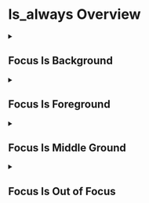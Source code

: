 # Is_always Overview

<details>
<summary><h2>Focus Is Background</h2></summary>


<h3>🔵 Label Name:</h3>
<code>focus_is_background</code>


<h3>📖 Definition:</h3>
Is the video consistently focused on the background using a shallow depth of field?

<details>
<summary><h4> Question (Definition)</h4></summary>

</details>

<details>
<summary><h4> Alternative Question</h4></summary>

- Does the video maintain a sharp focus on the background throughout?

- Is the background the primary focus for the entire video?

- Does the depth of field keep the background clear while blurring the foreground?

- Is the focus centered on the background without shifting?

- Does the sequence emphasize the background using selective focus?

- Is the background clearly framed as the focal area in every shot?

- Does the video consistently highlight the background while blurring the foreground?

- Is the entire video composed with a strong background focus?

</details>

<details>
<summary><h4> Prompt (Definition)</h4></summary>

- The video remains focused on the background using a shallow depth of field.

</details>

<details>
<summary><h4> Alternative Prompt</h4></summary>

- A shot maintaining sharp focus on the background throughout.

- A video consistently emphasizing the background with selective focus.

- A sequence where the background is clear while the foreground is blurred.

- A shot keeping the background as the focal plane without shifting.

- A video that consistently isolates the background as the main focus.

- A scene where selective focus highlights only the background.

- A video maintaining a depth of field that prioritizes the background.

- A composition where the foreground remains blurred while the background stays in sharp focus.

</details>

<h4>🟢 Positive:</h4>
<code>self.focus_info['start'] == 'background' and self.focus_info['end'] == 'background'</code>

<h4>🔴 Negative:</h4>
<code>not (self.focus_info['start'] in ['background', 'unknown'] and self.focus_info['end'] in ['background', 'unknown'])</code>

</details>

<details>
<summary><h2>Focus Is Foreground</h2></summary>


<h3>🔵 Label Name:</h3>
<code>focus_is_foreground</code>


<h3>📖 Definition:</h3>
Is the video consistently focused on the foreground using a shallow depth of field?

<details>
<summary><h4> Question (Definition)</h4></summary>

</details>

<details>
<summary><h4> Alternative Question</h4></summary>

- Does the video maintain a sharp focus on the foreground throughout?

- Is the foreground the primary focus for the entire video?

- Does the depth of field keep the foreground clear while blurring the background?

- Is the subject in the foreground emphasized through selective focus?

- Does the focus remain on the foreground without shifting?

- Is the entire sequence framed with a strong foreground focus?

- Does the video consistently highlight the foreground as the focal area?

- Is the foreground isolated in sharp focus across the video?

</details>

<details>
<summary><h4> Prompt (Definition)</h4></summary>

- The video remains focused on the foreground using a shallow depth of field.

</details>

<details>
<summary><h4> Alternative Prompt</h4></summary>

- A shot maintaining a sharp foreground focus throughout.

- A video consistently emphasizing the foreground with shallow depth of field.

- A sequence where the foreground is clear while the background is blurred.

- A shot keeping the foreground as the focal plane without shifting.

- A video that consistently isolates the foreground as the main focus.

- A scene where selective focus highlights only the foreground.

- A video maintaining a depth of field that prioritizes the foreground.

- A composition where the background remains blurred while the foreground is in sharp focus.

</details>

<h4>🟢 Positive:</h4>
<code>self.focus_info['start'] == 'foreground' and self.focus_info['end'] == 'foreground'</code>

<h4>🔴 Negative:</h4>
<code>not (self.focus_info['start'] in ['foreground', 'unknown'] and self.focus_info['end'] in ['foreground', 'unknown'])</code>

</details>

<details>
<summary><h2>Focus Is Middle Ground</h2></summary>


<h3>🔵 Label Name:</h3>
<code>focus_is_middle_ground</code>


<h3>📖 Definition:</h3>
Is the video consistently focused on the middle ground, keeping the foreground and background blurred?

<details>
<summary><h4> Question (Definition)</h4></summary>

</details>

<details>
<summary><h4> Alternative Question</h4></summary>

- Does the video maintain a sharp focus on the middle ground throughout?

- Is the middle ground the primary focus for the entire video?

- Does the depth of field keep the middle ground clear while blurring other elements?

- Is the focus centered on the middle ground without shifting?

- Does the sequence emphasize the middle ground using selective focus?

- Is the middle ground clearly framed as the focal area in every shot?

- Does the video consistently highlight the middle ground while blurring the rest?

- Is the entire video composed with a strong middle ground focus?

</details>

<details>
<summary><h4> Prompt (Definition)</h4></summary>

- The video remains focused on the middle ground, with the foreground and background blurred.

</details>

<details>
<summary><h4> Alternative Prompt</h4></summary>

- A shot maintaining sharp focus on the middle ground throughout.

- A video consistently emphasizing the middle ground with selective focus.

- A sequence where the middle ground is clear while the foreground and background are blurred.

- A shot keeping the middle ground as the focal plane without shifting.

- A video that consistently isolates the middle ground as the main focus.

- A scene where selective focus highlights only the middle ground.

- A video maintaining a depth of field that prioritizes the middle ground.

- A composition where both the foreground and background remain blurred while the middle ground stays in sharp focus.

</details>

<h4>🟢 Positive:</h4>
<code>self.focus_info['start'] == 'middle_ground' and self.focus_info['end'] == 'middle_ground'</code>

<h4>🔴 Negative:</h4>
<code>not (self.focus_info['start'] in ['middle_ground', 'unknown'] and self.focus_info['end'] in ['middle_ground', 'unknown'])</code>

</details>

<details>
<summary><h2>Focus Is Out of Focus</h2></summary>


<h3>🔵 Label Name:</h3>
<code>focus_is_out_of_focus</code>


<h3>📖 Definition:</h3>
Is the video consistently out of focus throughout?

<details>
<summary><h4> Question (Definition)</h4></summary>

</details>

<details>
<summary><h4> Alternative Question</h4></summary>

- Does the video remain entirely blurred from start to finish?

- Is the focus unclear for the entire duration of the video?

- Does the depth of field fail to establish a sharp subject throughout?

- Is there no clearly focused area in the entire sequence?

- Does the video maintain an unfocused appearance without transition?

- Is every frame lacking a distinct point of focus?

- Does the video stay blurry across the entire duration?

- Is the entire video composed without a clear focal point?

</details>

<details>
<summary><h4> Prompt (Definition)</h4></summary>

- The video remains out of focus throughout.

</details>

<details>
<summary><h4> Alternative Prompt</h4></summary>

- A shot maintaining an unfocused appearance from start to finish.

- A video where no clear subject is sharply in focus.

- A sequence that stays blurry throughout.

- A shot where depth of field does not establish a clear focal plane.

- A video that remains in soft focus or lacks a defined sharpness.

- A scene where everything remains blurred without a shift in focus.

- A video that does not provide a distinct point of sharp focus.

- A composition that is consistently out of focus across its duration.

</details>

<h4>🟢 Positive:</h4>
<code>self.focus_info['start'] == 'out_of_focus' and self.focus_info['end'] == 'out_of_focus'</code>

<h4>🔴 Negative:</h4>
<code>not (self.focus_info['start'] in ['out_of_focus', 'unknown'] and self.focus_info['end'] in ['out_of_focus', 'unknown'])</code>

</details>
